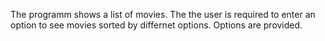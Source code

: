  The programm shows a list of movies.
 The the user is required to enter an option to see movies sorted by differnet options.
 Options are provided.
